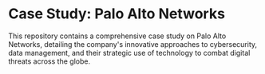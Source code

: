 # Case Study: Palo Alto Networks

This repository contains a comprehensive case study on Palo Alto Networks, detailing the company's innovative approaches to cybersecurity, data management, and their strategic use of technology to combat digital threats across the globe.





